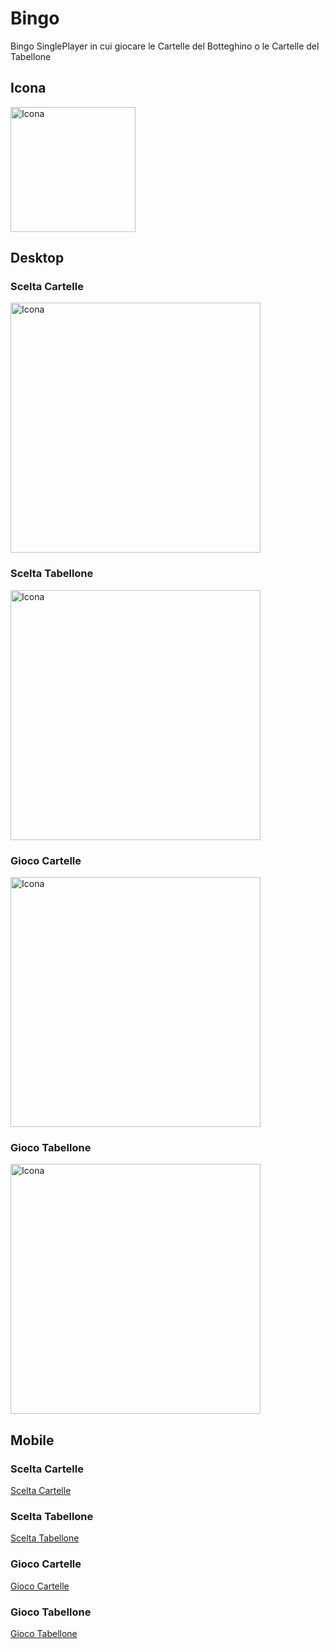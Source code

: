 # Bingo

Bingo SinglePlayer in cui giocare le Cartelle del Botteghino o le Cartelle del Tabellone

## Icona 


<img src="https://github.com/vittorioPiotti/Bingo/blob/main/img/icona.png" alt="Icona" width="200"/>


## Desktop

### Scelta Cartelle


<img src="https://github.com/vittorioPiotti/Bingo/blob/main/cartelleDesktop.png" alt="Icona" width="400"/>



### Scelta Tabellone

<img src="https://github.com/vittorioPiotti/Bingo/blob/main/tabelloneDesktop.png" alt="Icona" width="400"/>

### Gioco Cartelle
<img src="https://github.com/vittorioPiotti/Bingo/blob/main/giocoCartelleDesktop.png" alt="Icona" width="400"/>


### Gioco Tabellone
<img src="https://github.com/vittorioPiotti/Bingo/blob/main/giocoTabelloneDesktop" alt="Icona" width="400"/>



## Mobile

### Scelta Cartelle
[Scelta Cartelle](https://github.com/vittorioPiotti/Bingo/blob/main/cartelleMobile.png)

### Scelta Tabellone
[Scelta Tabellone](https://github.com/vittorioPiotti/Bingo/blob/main/tabelloneMobile.png)

### Gioco Cartelle
[Gioco Cartelle](https://github.com/vittorioPiotti/Bingo/blob/main/giocoCartelleMobile.png)

### Gioco Tabellone
[Gioco Tabellone](https://github.com/vittorioPiotti/Bingo/blob/main/giocoTabelloneMobile.png)
